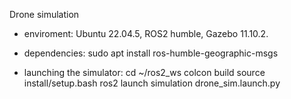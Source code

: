 Drone simulation

- enviroment: 
Ubuntu 22.04.5,
ROS2 humble,
Gazebo 11.10.2.

- dependencies:
sudo apt install ros-humble-geographic-msgs

- launching the simulator:
cd ~/ros2_ws
colcon build
source install/setup.bash
ros2 launch simulation drone_sim.launch.py

